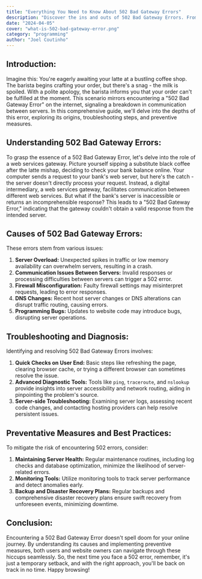 ```yaml
---
title: "Everything You Need to Know About 502 Bad Gateway Errors"
description: "Discover the ins and outs of 502 Bad Gateway Errors. From understanding the causes to troubleshooting steps and preventive measures, navigate through server communication breakdowns seamlessly."
date: "2024-04-05"
cover: "what-is-502-bad-gateway-error.png"
category: "programming"
author: "Joel Coutinho"
---
```


## Introduction:

Imagine this: You're eagerly awaiting your latte at a bustling coffee shop. The barista begins crafting your order, but there's a snag - the milk is spoiled. With a polite apology, the barista informs you that your order can't be fulfilled at the moment. This scenario mirrors encountering a "502 Bad Gateway Error" on the internet, signaling a breakdown in communication between servers. In this comprehensive guide, we'll delve into the depths of this error, exploring its origins, troubleshooting steps, and preventive measures.

## Understanding 502 Bad Gateway Errors:

To grasp the essence of a 502 Bad Gateway Error, let's delve into the role of a web services gateway. Picture yourself sipping a substitute black coffee after the latte mishap, deciding to check your bank balance online. Your computer sends a request to your bank's web server, but here's the catch - the server doesn't directly process your request. Instead, a digital intermediary, a web services gateway, facilitates communication between different web services. But what if the bank's server is inaccessible or returns an incomprehensible response? This leads to a "502 Bad Gateway Error," indicating that the gateway couldn't obtain a valid response from the intended server.

## Causes of 502 Bad Gateway Errors:

These errors stem from various issues:

1. **Server Overload:** Unexpected spikes in traffic or low memory availability can overwhelm servers, resulting in a crash.
2. **Communication Issues Between Servers:** Invalid responses or processing difficulties between servers can trigger a 502 error.
3. **Firewall Misconfiguration:** Faulty firewall settings may misinterpret requests, leading to error responses.
4. **DNS Changes:** Recent host server changes or DNS alterations can disrupt traffic routing, causing errors.
5. **Programming Bugs:** Updates to website code may introduce bugs, disrupting server operations.

## Troubleshooting and Diagnosis:

Identifying and resolving 502 Bad Gateway Errors involves:

1. **Quick Checks on User End:** Basic steps like refreshing the page, clearing browser cache, or trying a different browser can sometimes resolve the issue.
2. **Advanced Diagnostic Tools:** Tools like `ping`, `traceroute`, and `nslookup` provide insights into server accessibility and network routing, aiding in pinpointing the problem's source.
3. **Server-side Troubleshooting:** Examining server logs, assessing recent code changes, and contacting hosting providers can help resolve persistent issues.

## Preventative Measures and Best Practices:

To mitigate the risk of encountering 502 errors, consider:

1. **Maintaining Server Health:** Regular maintenance routines, including log checks and database optimization, minimize the likelihood of server-related errors.
2. **Monitoring Tools:** Utilize monitoring tools to track server performance and detect anomalies early.
3. **Backup and Disaster Recovery Plans:** Regular backups and comprehensive disaster recovery plans ensure swift recovery from unforeseen events, minimizing downtime.

## Conclusion:

Encountering a 502 Bad Gateway Error doesn't spell doom for your online journey. By understanding its causes and implementing preventive measures, both users and website owners can navigate through these hiccups seamlessly. So, the next time you face a 502 error, remember, it's just a temporary setback, and with the right approach, you'll be back on track in no time. Happy browsing!
